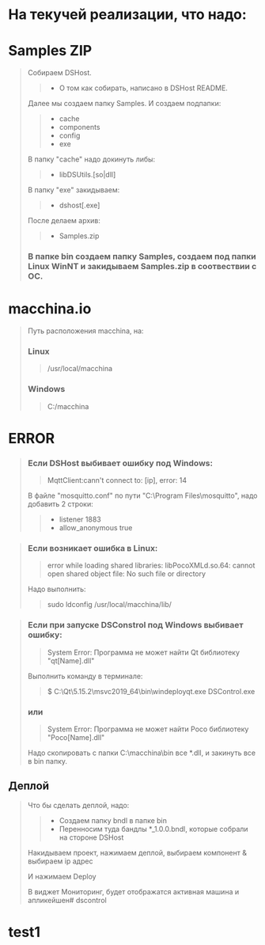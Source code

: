 # На текучей реализации, что надо:

# Samples ZIP

> Собираем DSHost.
>> - О том как собирать, написано в DSHost README.
>
> Далее мы создаем папку Samples. И создаем подпапки:
>> - cache
>> - components
>> - config
>> - exe
>
> В папку "cache" надо докинуть либы:
>> - libDSUtils.[so|dll]
>
> В папку "exe" закидываем:
>> - dshost[.exe]
>
> После делаем архив:
>> - Samples.zip
>
> ### В папке bin создаем папку Samples, создаем под папки Linux WinNT и закидываем Samples.zip в соотвествии с ОС.

# macchina.io

> Путь расположения macchina, на:
> ### Linux
>> /usr/local/macchina
> ### Windows
>> C:/macchina

# ERROR

> ### Если DSHost выбивает ошибку под Windows:
>> MqttClient:cann't connect to: [ip], error: 14
>
> В файле "mosquitto.conf" по пути "C:\Program Files\mosquitto", надо добавить 2 строки:
>> - listener 1883
>> - allow_anonymous true

> ### Если возникает ошибка в Linux:
>> error while loading shared libraries: libPocoXMLd.so.64: cannot open shared object file: No such file or directory
>
> Надо выполнить:
>> sudo ldconfig /usr/local/macchina/lib/

> ### Если при запуске DSConstrol под Windows выбивает ошибку:
>> System Error: Программа не может найти Qt библиотеку "qt[Name].dll"
>
> Выполнить команду в терминале:
>> $ C:\\Qt\\5.15.2\\msvc2019_64\\bin\\windeployqt.exe DSControl.exe
>
> ### или
>> System Error: Программа не может найти Poco библиотеку "Poco[Name].dll"
>
> Надо скопировать с папки C:\\macchina\\bin все *.dll, и закинуть все в bin папку.

## Деплой

> Что бы сделать деплой, надо:
>> - Создаем папку bndl в папке bin
>> - Перенносим туда бандлы *_1.0.0.bndl, которые собрали на стороне DSHost
>
> Накидываем проект, нажимаем деплой, выбираем компонент & выбираем ip адрес
>
> И нажимаем Deploy
>
> В виджет Мониторинг, будет отображатся активная машина и апликейшен# dscontrol
# test1
